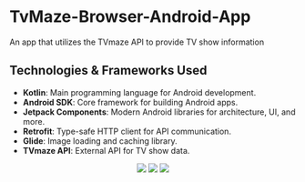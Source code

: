 # TvMaze-Browser-Android-App
An app that utilizes the TVmaze API to provide TV show information

## Technologies & Frameworks Used

- **Kotlin**: Main programming language for Android development.
- **Android SDK**: Core framework for building Android apps.
- **Jetpack Components**: Modern Android libraries for architecture, UI, and more.
- **Retrofit**: Type-safe HTTP client for API communication.
- **Glide**: Image loading and caching library.
- **TVmaze API**: External API for TV show data.

<p align="center">
  <img src="https://github.com/user-attachments/assets/ffb466a6-8460-4217-a42f-52a29b704c22" />
  <img src="https://github.com/user-attachments/assets/41230418-8caf-423d-ae15-58491e0700e5" />
  <img src="https://github.com/user-attachments/assets/9a603864-72cc-4fde-b3f0-7092e0474dfa" />
</p>
